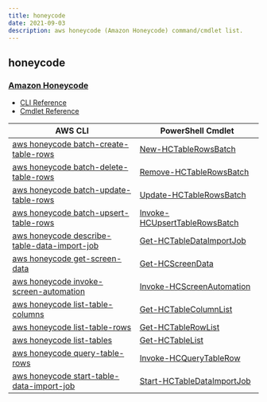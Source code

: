 ```yaml
---
title: honeycode
date: 2021-09-03
description: aws honeycode (Amazon Honeycode) command/cmdlet list.
---
```


## honeycode

### [Amazon Honeycode](https://www.honeycode.aws/)

* [CLI Reference](https://docs.aws.amazon.com/cli/latest/reference/honeycode/index.html)
* [Cmdlet Reference](https://docs.aws.amazon.com/powershell/latest/reference/items/Honeycode_cmdlets.html)

|AWS CLI|PowerShell Cmdlet|
|----|----|
|[aws honeycode batch-create-table-rows](https://docs.aws.amazon.com/cli/latest/reference/honeycode/batch-create-table-rows.html)|[New-HCTableRowsBatch](https://docs.aws.amazon.com/powershell/latest/reference/items/New-HCTableRowsBatch.html)|
|[aws honeycode batch-delete-table-rows](https://docs.aws.amazon.com/cli/latest/reference/honeycode/batch-delete-table-rows.html)|[Remove-HCTableRowsBatch](https://docs.aws.amazon.com/powershell/latest/reference/items/Remove-HCTableRowsBatch.html)|
|[aws honeycode batch-update-table-rows](https://docs.aws.amazon.com/cli/latest/reference/honeycode/batch-update-table-rows.html)|[Update-HCTableRowsBatch](https://docs.aws.amazon.com/powershell/latest/reference/items/Update-HCTableRowsBatch.html)|
|[aws honeycode batch-upsert-table-rows](https://docs.aws.amazon.com/cli/latest/reference/honeycode/batch-upsert-table-rows.html)|[Invoke-HCUpsertTableRowsBatch](https://docs.aws.amazon.com/powershell/latest/reference/items/Invoke-HCUpsertTableRowsBatch.html)|
|[aws honeycode describe-table-data-import-job](https://docs.aws.amazon.com/cli/latest/reference/honeycode/describe-table-data-import-job.html)|[Get-HCTableDataImportJob](https://docs.aws.amazon.com/powershell/latest/reference/items/Get-HCTableDataImportJob.html)|
|[aws honeycode get-screen-data](https://docs.aws.amazon.com/cli/latest/reference/honeycode/get-screen-data.html)|[Get-HCScreenData](https://docs.aws.amazon.com/powershell/latest/reference/items/Get-HCScreenData.html)|
|[aws honeycode invoke-screen-automation](https://docs.aws.amazon.com/cli/latest/reference/honeycode/invoke-screen-automation.html)|[Invoke-HCScreenAutomation](https://docs.aws.amazon.com/powershell/latest/reference/items/Invoke-HCScreenAutomation.html)|
|[aws honeycode list-table-columns](https://docs.aws.amazon.com/cli/latest/reference/honeycode/list-table-columns.html)|[Get-HCTableColumnList](https://docs.aws.amazon.com/powershell/latest/reference/items/Get-HCTableColumnList.html)|
|[aws honeycode list-table-rows](https://docs.aws.amazon.com/cli/latest/reference/honeycode/list-table-rows.html)|[Get-HCTableRowList](https://docs.aws.amazon.com/powershell/latest/reference/items/Get-HCTableRowList.html)|
|[aws honeycode list-tables](https://docs.aws.amazon.com/cli/latest/reference/honeycode/list-tables.html)|[Get-HCTableList](https://docs.aws.amazon.com/powershell/latest/reference/items/Get-HCTableList.html)|
|[aws honeycode query-table-rows](https://docs.aws.amazon.com/cli/latest/reference/honeycode/query-table-rows.html)|[Invoke-HCQueryTableRow](https://docs.aws.amazon.com/powershell/latest/reference/items/Invoke-HCQueryTableRow.html)|
|[aws honeycode start-table-data-import-job](https://docs.aws.amazon.com/cli/latest/reference/honeycode/start-table-data-import-job.html)|[Start-HCTableDataImportJob](https://docs.aws.amazon.com/powershell/latest/reference/items/Start-HCTableDataImportJob.html)|

